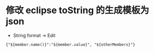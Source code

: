 # 修改 eclipse toString 的生成模板为 json

- String format -> Edit

```xml
{"${member.name()}":"${member.value}", "${otherMembers}"}
```